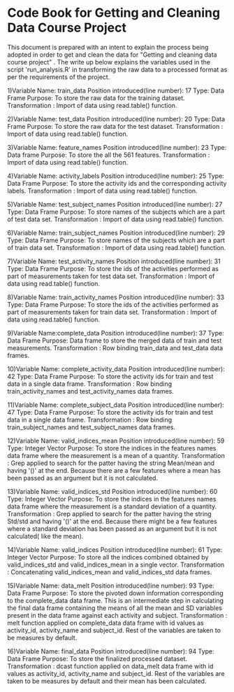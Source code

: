 # Code Book for Getting and Cleaning Data Course Project

This document is prepared with an intent to explain the process being adopted in order to get and clean the data for "Getting and cleaning data course project" . The write up below explains the variables used in the script 'run_analysis.R' in transforming the raw data to a processed format as per the requirements of the project.

1)Variable Name: train_data
  Position introduced(line number): 17
  Type: Data Frame
  Purpose: To store the raw data for the training dataset.
  Transformation : Import of data using read.table() function.

2)Variable Name: test_data
  Position introduced(line number): 20
  Type: Data Frame
  Purpose: To store the raw data for the test dataset.
  Transformation : Import of data using read.table() function.


3)Variable Name: feature_names
  Position introduced(line number): 23
  Type: Data frame
  Purpose: To store the all the 561 features.
  Transformation : Import of data using read.table() function.

4)Variable Name: activity_labels
  Position introduced(line number): 25
  Type: Data Frame
  Purpose: To store the activity ids and the corresponding activity labels.
  Transformation : Import of data using read.table() function.

5)Variable Name: test_subject_names
  Position introduced(line number): 27
  Type: Data Frame
  Purpose: To store names of the subjects which are a part of test data set.
  Transformation : Import of data using read.table() function.

6)Variable Name: train_subject_names
  Position introduced(line number): 29
  Type: Data Frame
  Purpose: To store names of the subjects which are a part of train data set.
  Transformation : Import of data using read.table() function.

7)Variable Name: test_activity_names
  Position introduced(line number): 31
  Type: Data Frame
  Purpose: To store the ids of the activities performed as part of measurements taken for test data set.
  Transformation : Import of data using read.table() function.

8)Variable Name: train_activity_names
  Position introduced(line number): 33
  Type: Data Frame
  Purpose: To store the ids of the activities performed as part of measurements taken for train data set.
  Transformation : Import of data using read.table() function.

9)Variable Name:complete_data
  Position introduced(line number): 37
  Type: Data Frame
  Purpose: Data frame to store the merged data of train and test measurements.
  Transformation : Row binding train_data and test_data data frames.

10)Variable Name: complete_activity_data
  Position introduced(line number): 42
  Type: Data Frame
  Purpose: To store the activity ids for train and test data in a single data frame.
  Transformation : Row binding train_activity_names and test_activity_names data frames.


11)Variable Name: complete_subject_data
  Position introduced(line number): 47
  Type: Data Frame
  Purpose: To store the activity ids for train and test data in a single data frame.
  Transformation : Row binding train_subject_names and test_subject_names data frames.


12)Variable Name: valid_indices_mean 
  Position introduced(line number): 59
  Type: Integer Vector
  Purpose: To store the indices in the features names data frame where the measurement is a mean of a quantity.
  Transformation : Grep applied to search for the patter having the string Mean/mean and having '()' at the end. Because there are a few features where a mean has   been passed as an argument but it is not calculated.


13)Variable Name: valid_indices_std
  Position introduced(line number): 60
  Type: Integer Vector
  Purpose: To store the indices in the features names data frame where the measurement is a standard deviation of a quantity.
  Transformation : Grep applied to search for the patter having the string Std/std and having '()' at the end. Because there might be a few features where a   standard deviation has been passed as an argument but it is not calculated( like the mean).

14)Variable Name: valid_indices 
  Position introduced(line number): 61
  Type: Integer Vector
  Purpose: To store all the indices combined obtained by valid_indices_std and valid_indices_mean in a single vector.
  Transformation : Concatenating valid_indices_mean  and valid_indices_std  data frames.

15)Variable Name: data_melt
  Position introduced(line number): 93
  Type: Data Frame
  Purpose: To store the pivoted down information corresponding to the complete_data data frame. This is an intermediate step in calculating the final data frame   containing the means    of all the mean and SD variables present in the data frame against each activity and subject.
  Transformation : melt function applied on complete_data data frame with id values as activity_id, activity_name and subject_id. Rest of the variables are taken to   be measures by default.

16)Variable Name: final_data 
  Position introduced(line number): 94
  Type: Data Frame
  Purpose: To store the finalized processed dataset.
  Transformation : dcast function applied on data_melt data frame with id values as activity_id, activity_name and subject_id. Rest of the variables are taken to be   measures by default and their mean has been calculated.

